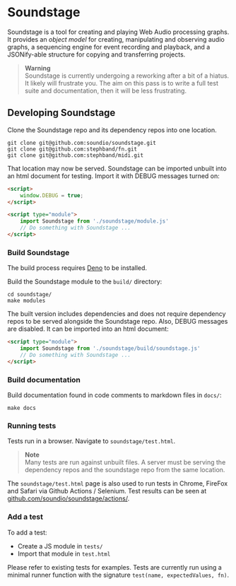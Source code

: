 # Soundstage

Soundstage is a tool for creating and playing Web Audio processing graphs. It provides an *object model*
for creating, manipulating and observing audio graphs, a sequencing engine for event
recording and playback, and a JSONify-able structure for copying and transferring projects.

> **Warning**<br/>
> Soundstage is currently undergoing a reworking after a bit of a hiatus. It
> likely will frustrate you. The aim on this pass is to write a full test suite
> and documentation, then it will be less frustrating.

## Developing Soundstage

Clone the Soundstage repo and its dependency repos into one location.

```console
git clone git@github.com:soundio/soundstage.git
git clone git@github.com:stephband/fn.git
git clone git@github.com:stephband/midi.git
```

That location may now be served. Soundstage can be imported unbuilt into an
html document for testing. Import it with DEBUG messages turned on:

```html
<script>
    window.DEBUG = true;
</script>

<script type="module">
    import Soundstage from './soundstage/module.js'
    // Do something with Soundstage ...
</script>
```

### Build Soundstage

The build process requires [Deno](https://deno.land/manual/getting_started/installation)
to be installed.

Build the Soundstage module to the `build/` directory:

```console
cd soundstage/
make modules
```

The built version includes dependencies and does not require dependency repos to
be served alongside the Soundstage repo. Also, DEBUG messages are disabled. It
can be imported into an html document:

```html
<script type="module">
    import Soundstage from './soundstage/build/soundstage.js'
    // Do something with Soundstage ...
</script>
```

### Build documentation

Build documentation found in code comments to markdown files in `docs/`:

```console
make docs
```

### Running tests

Tests run in a browser. Navigate to `soundstage/test.html`.

> **Note**<br/>
> Many tests are run against unbuilt files. A server must be serving the
> dependency repos and the soundstage repo from the same location.

The `soundstage/test.html` page is also used to run tests in Chrome, FireFox and
Safari via Github Actions / Selenium. Test results can be seen at
[github.com/soundio/soundstage/actions/](https://github.com/soundio/soundstage/actions/).

### Add a test

To add a test:

- Create a JS module in `tests/`
- Import that module in `test.html`

Please refer to existing tests for examples. Tests are currently run using a
minimal runner function with the signature `test(name, expectedValues, fn)`.

<!--
// ```
// import Soundstage from 'http://sound.io/soundstage/module.js';
//
// const stage = new Soundstage({
//     nodes: [
//         { id: '1', type: 'instrument', data: {...} },
//         { id: '2', type: 'output', data: {...} }
//     ],
//
//     connections: [
//         { source: '1', target: '2' }
//     ],
//
//     sequences: [...],
//     events: [...]
// });
// ```
//
// A stage is a graph of AudioNodes and connections, and a sequencer of events
// targeted at those nodes. A stage also quacks like an AudioNode, and can
// be connected to other nodes (although by default it is connected to
// `context.destination`). Finally, a stage can be stringified to JSON, and
// that JSON can be used to recreate the same node graph elsewhere.
//
// ```
// const json = JSON.stringify(stage);
//
// // '{
// //     "nodes": [...],
// //     "connections": [...],
// //     "sequences": [...],
// //     "events": [...]
// // }'
//
// // Elsewhere
// const stage = new Soundstage(JSON.parse(json));
// ```

//Options
//
//The Soundstage constructor also accepts an optional second object, options.
//
//`.context`
//
//By default an AudioContext is created and shared by all stages. Pass in an
//AudioContext to have the stage use a different context.
//
//`.destination`
//
//[Todo: rename as a boolean option.]
//By default the output of the stage graph is connected to `context.destination`.
//Pass in `null` to create a disconnected stage (and use `stage.connect()`
//to route it elsewhere).
//
//`.notify`
//
//```
//const stage = new Soundstage({...}, {
//    notify: function(node, property, value) {...}
//});
//```
//
//A function that is called when an AudioParam is scheduled to change. A
//fundamental problem when creating a UI for a WebAudio graph is the lack of
//observability. Everything happens on a seperate thread, and cannot be
//interrogated. Use notify to have Soundstage notify changes to AudioParam values.
-->
